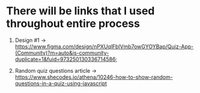 # There will be links that I used throughout entire process

1. Design #1 -> https://www.figma.com/design/nPXUqlFblVmb7owGYOYBap/Quiz-App-(Community)?m=auto&is-community-duplicate=1&fuid=973250130336714586;

2. Random quiz questions article -> https://www.shecodes.io/athena/10246-how-to-show-random-questions-in-a-quiz-using-javascript